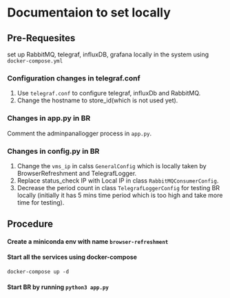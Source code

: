 # Documentaion to set locally
## Pre-Requesites
set up RabbitMQ, telegraf, influxDB, grafana locally in the system using ```docker-compose.yml```

### Configuration changes in telegraf.conf 

1. Use ```telegraf.conf``` to configure telegraf, influxDb and RabbitMQ.
2. Change the hostname to store_id(which is not used yet).

### Changes in app.py in BR 

Comment the adminpanallogger process in ```app.py```.

### Changes in config.py in BR 

1. Change the ```vms_ip``` in calss ```GeneralConfig``` which is locally taken by BrowserRefreshment and TelegrafLogger.
2. Replace status_check IP with Local IP in class ```RabbitMQConsumerConfig```.
3. Decrease the period count in class ```TelegrafLoggerConfig``` for testing BR locally (initially it has 5 mins time period which is too high and take more time for testing).

## Procedure

#### Create a miniconda env with name ```browser-refreshment```

#### Start all the services using docker-compose
```docker-compose up -d```

#### Start BR by running ```python3 app.py```


